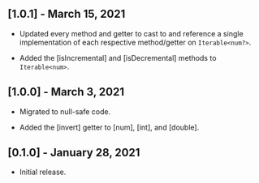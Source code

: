 ## [1.0.1] - March 15, 2021

* Updated every method and getter to cast to and reference a single
implementation of each respective method/getter on `Iterable<num?>`.

* Added the [isIncremental] and [isDecremental] methods to `Iterable<num>`.

## [1.0.0] - March 3, 2021

* Migrated to null-safe code.

* Added the [invert] getter to [num], [int], and [double].

## [0.1.0] - January 28, 2021

* Initial release.
